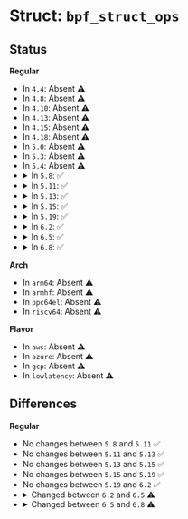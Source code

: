 # Struct: <code>bpf_struct_ops</code>

## Status
<b>Regular</b>
<ul>
<li>
In <code>4.4</code>: Absent ⚠️
</li>
<li>
In <code>4.8</code>: Absent ⚠️
</li>
<li>
In <code>4.10</code>: Absent ⚠️
</li>
<li>
In <code>4.13</code>: Absent ⚠️
</li>
<li>
In <code>4.15</code>: Absent ⚠️
</li>
<li>
In <code>4.18</code>: Absent ⚠️
</li>
<li>
In <code>5.0</code>: Absent ⚠️
</li>
<li>
In <code>5.3</code>: Absent ⚠️
</li>
<li>
In <code>5.4</code>: Absent ⚠️
</li>
<li>
<details>
<summary>In <code>5.8</code>: ✅</summary>

```c
struct bpf_struct_ops {
    const struct bpf_verifier_ops *verifier_ops;
    int (*init)(struct btf *);
    int (*check_member)(const struct btf_type *, const struct btf_member *);
    int (*init_member)(const struct btf_type *, const struct btf_member *, void *, const void *);
    int (*reg)(void *);
    void (*unreg)(void *);
    const struct btf_type *type;
    const struct btf_type *value_type;
    const char *name;
    struct btf_func_model func_models[64];
    u32 type_id;
    u32 value_id;
};
```
</details>
</li>
<li>
<details>
<summary>In <code>5.11</code>: ✅</summary>

```c
struct bpf_struct_ops {
    const struct bpf_verifier_ops *verifier_ops;
    int (*init)(struct btf *);
    int (*check_member)(const struct btf_type *, const struct btf_member *);
    int (*init_member)(const struct btf_type *, const struct btf_member *, void *, const void *);
    int (*reg)(void *);
    void (*unreg)(void *);
    const struct btf_type *type;
    const struct btf_type *value_type;
    const char *name;
    struct btf_func_model func_models[64];
    u32 type_id;
    u32 value_id;
};
```
</details>
</li>
<li>
<details>
<summary>In <code>5.13</code>: ✅</summary>

```c
struct bpf_struct_ops {
    const struct bpf_verifier_ops *verifier_ops;
    int (*init)(struct btf *);
    int (*check_member)(const struct btf_type *, const struct btf_member *);
    int (*init_member)(const struct btf_type *, const struct btf_member *, void *, const void *);
    int (*reg)(void *);
    void (*unreg)(void *);
    const struct btf_type *type;
    const struct btf_type *value_type;
    const char *name;
    struct btf_func_model func_models[64];
    u32 type_id;
    u32 value_id;
};
```
</details>
</li>
<li>
<details>
<summary>In <code>5.15</code>: ✅</summary>

```c
struct bpf_struct_ops {
    const struct bpf_verifier_ops *verifier_ops;
    int (*init)(struct btf *);
    int (*check_member)(const struct btf_type *, const struct btf_member *);
    int (*init_member)(const struct btf_type *, const struct btf_member *, void *, const void *);
    int (*reg)(void *);
    void (*unreg)(void *);
    const struct btf_type *type;
    const struct btf_type *value_type;
    const char *name;
    struct btf_func_model func_models[64];
    u32 type_id;
    u32 value_id;
};
```
</details>
</li>
<li>
<details>
<summary>In <code>5.19</code>: ✅</summary>

```c
struct bpf_struct_ops {
    const struct bpf_verifier_ops *verifier_ops;
    int (*init)(struct btf *);
    int (*check_member)(const struct btf_type *, const struct btf_member *);
    int (*init_member)(const struct btf_type *, const struct btf_member *, void *, const void *);
    int (*reg)(void *);
    void (*unreg)(void *);
    const struct btf_type *type;
    const struct btf_type *value_type;
    const char *name;
    struct btf_func_model func_models[64];
    u32 type_id;
    u32 value_id;
};
```
</details>
</li>
<li>
<details>
<summary>In <code>6.2</code>: ✅</summary>

```c
struct bpf_struct_ops {
    const struct bpf_verifier_ops *verifier_ops;
    int (*init)(struct btf *);
    int (*check_member)(const struct btf_type *, const struct btf_member *);
    int (*init_member)(const struct btf_type *, const struct btf_member *, void *, const void *);
    int (*reg)(void *);
    void (*unreg)(void *);
    const struct btf_type *type;
    const struct btf_type *value_type;
    const char *name;
    struct btf_func_model func_models[64];
    u32 type_id;
    u32 value_id;
};
```
</details>
</li>
<li>
<details>
<summary>In <code>6.5</code>: ✅</summary>

```c
struct bpf_struct_ops {
    const struct bpf_verifier_ops *verifier_ops;
    int (*init)(struct btf *);
    int (*check_member)(const struct btf_type *, const struct btf_member *, const struct bpf_prog *);
    int (*init_member)(const struct btf_type *, const struct btf_member *, void *, const void *);
    int (*reg)(void *);
    void (*unreg)(void *);
    int (*update)(void *, void *);
    int (*validate)(void *);
    const struct btf_type *type;
    const struct btf_type *value_type;
    const char *name;
    struct btf_func_model func_models[64];
    u32 type_id;
    u32 value_id;
};
```
</details>
</li>
<li>
<details>
<summary>In <code>6.8</code>: ✅</summary>

```c
struct bpf_struct_ops {
    const struct bpf_verifier_ops *verifier_ops;
    int (*init)(struct btf *);
    int (*check_member)(const struct btf_type *, const struct btf_member *, const struct bpf_prog *);
    int (*init_member)(const struct btf_type *, const struct btf_member *, void *, const void *);
    int (*reg)(void *);
    void (*unreg)(void *);
    int (*update)(void *, void *);
    int (*validate)(void *);
    const struct btf_type *type;
    const struct btf_type *value_type;
    const char *name;
    struct btf_func_model func_models[64];
    u32 type_id;
    u32 value_id;
    void *cfi_stubs;
};
```
</details>
</li>
</ul>
<b>Arch</b>
<ul>
<li>
In <code>arm64</code>: Absent ⚠️
</li>
<li>
In <code>armhf</code>: Absent ⚠️
</li>
<li>
In <code>ppc64el</code>: Absent ⚠️
</li>
<li>
In <code>riscv64</code>: Absent ⚠️
</li>
</ul>
<b>Flavor</b>
<ul>
<li>
In <code>aws</code>: Absent ⚠️
</li>
<li>
In <code>azure</code>: Absent ⚠️
</li>
<li>
In <code>gcp</code>: Absent ⚠️
</li>
<li>
In <code>lowlatency</code>: Absent ⚠️
</li>
</ul>

## Differences
<b>Regular</b>
<ul>
<li>
No changes between <code>5.8</code> and <code>5.11</code> ✅
</li>
<li>
No changes between <code>5.11</code> and <code>5.13</code> ✅
</li>
<li>
No changes between <code>5.13</code> and <code>5.15</code> ✅
</li>
<li>
No changes between <code>5.15</code> and <code>5.19</code> ✅
</li>
<li>
No changes between <code>5.19</code> and <code>6.2</code> ✅
</li>
<li>
<details>
<summary>Changed between <code>6.2</code> and <code>6.5</code> ⚠️</summary>
<ul>
<li>
<b>Field added. </b>
<code>int (*update)(void *, void *)</code>
</li>
<li>
<b>Field added. </b>
<code>int (*validate)(void *)</code>
</li>
<li>
<b>Field type changed. </b>
<code>int (*check_member)(const struct btf_type *, const struct btf_member *)</code> ➡️ <code>int (*check_member)(const struct btf_type *, const struct btf_member *, const struct bpf_prog *)</code>
</li>
</ul>
</details>
</li>
<li>
<details>
<summary>Changed between <code>6.5</code> and <code>6.8</code> ⚠️</summary>
<ul>
<li>
<b>Field added. </b>
<code>void *cfi_stubs</code>
</li>
</ul>
</details>
</li>
</ul>
